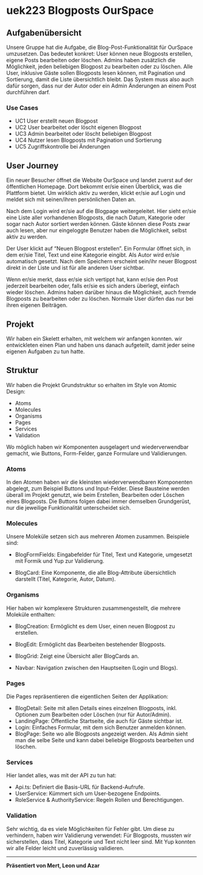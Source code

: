 # uek223 Blogposts OurSpace

## Aufgabenübersicht

Unsere Gruppe hat die Aufgabe, die Blog-Post-Funktionalität für OurSpace umzusetzen.
Das bedeutet konkret:
User können neue Blogposts erstellen, eigene Posts bearbeiten oder löschen. 
Admins haben zusätzlich die Möglichkeit, jeden beliebigen Blogpost zu bearbeiten oder zu löschen. Alle User, inklusive Gäste sollen Blogposts lesen können, mit Pagination und Sortierung, damit die Liste übersichtlich bleibt. 
Das System muss also auch dafür sorgen, dass nur der Autor oder ein Admin Änderungen an einem Post durchführen darf.


### Use Cases

* UC1 User erstellt neuen Blogpost 
* UC2 User bearbeitet oder löscht eigenen Blogpost
* UC3 Admin bearbeitet oder löscht beliebigen Blogpost
* UC4 Nutzer lesen Blogposts mit Pagination und Sortierung
* UC5 Zugriffskontrolle bei Änderungen

## User Journey

Ein neuer Besucher öffnet die Website OurSpace und landet zuerst auf der öffentlichen Homepage. Dort bekommt er/sie einen Überblick, was die Plattform bietet. Um wirklich aktiv zu werden, klickt er/sie auf Login und meldet sich mit seinen/ihren persönlichen Daten an.

Nach dem Login wird er/sie auf die Blogpage weitergeleitet. Hier sieht er/sie eine Liste aller vorhandenen Blogposts, die nach Datum, Kategorie oder sogar nach Autor sortiert werden können. Gäste können diese Posts zwar auch lesen, aber nur eingeloggte Benutzer haben die Möglichkeit, selbst aktiv zu werden.

Der User klickt auf “Neuen Blogpost erstellen”. Ein Formular öffnet sich, in dem er/sie Titel, Text und eine Kategorie eingibt. Als Autor wird er/sie automatisch gesetzt. Nach dem Speichern erscheint sein/ihr neuer Blogpost direkt in der Liste und ist für alle anderen User sichtbar.

Wenn er/sie merkt, dass er/sie sich vertippt hat, kann er/sie den Post jederzeit bearbeiten oder, falls er/sie es sich anders überlegt, einfach wieder löschen. Admins haben darüber hinaus die Möglichkeit, auch fremde Blogposts zu bearbeiten oder zu löschen. Normale User dürfen das nur bei ihren eigenen Beiträgen.

## Projekt 
Wir haben ein Skelett erhalten, mit welchem wir anfangen konnten. wir entwickleten einen Plan und haben uns danach aufgeteilt, damit jeder seine eigenen Aufgaben zu tun hatte.

## Struktur

Wir haben die Projekt Grundstruktur so erhalten im Style von Atomic Design:

* Atoms
* Molecules
* Organisms
* Pages
* Services
* Validation

Wo möglich haben wir Komponenten ausgelagert und wiederverwendbar gemacht, wie Buttons, Form-Felder, ganze Formulare und Validierungen.

### Atoms

In den Atomen haben wir die kleinsten wiederverwendbaren Komponenten abgelegt, zum Beispiel Buttons und Input-Felder. Diese Bausteine werden überall im Projekt genutzt, wie beim Erstellen, Bearbeiten oder Löschen eines Blogposts.
Die Buttons folgen dabei immer demselben Grundgerüst, nur die jeweilige Funktionalität unterscheidet sich.

### Molecules

Unsere Moleküle setzen sich aus mehreren Atomen zusammen. Beispiele sind:

* BlogFormFields: Eingabefelder für Titel, Text und Kategorie, umgesetzt mit Formik und Yup zur Validierung.

* BlogCard: Eine Komponente, die alle Blog-Attribute übersichtlich darstellt (Titel, Kategorie, Autor, Datum).

### Organisms

Hier haben wir komplexere Strukturen zusammengestellt, die mehrere Moleküle enthalten:

* BlogCreation: Ermöglicht es dem User, einen neuen Blogpost zu erstellen.

* BlogEdit: Ermöglicht das Bearbeiten bestehender Blogposts.

* BlogGrid: Zeigt eine Übersicht aller BlogCards an.

* Navbar: Navigation zwischen den Hauptseiten (Login und Blogs).

### Pages

Die Pages repräsentieren die eigentlichen Seiten der Applikation:

* BlogDetail: Seite mit allen Details eines einzelnen Blogposts, inkl. Optionen zum Bearbeiten oder Löschen (nur für Autor/Admin).
* LandingPage: Öffentliche Startseite, die auch für Gäste sichtbar ist.
* Login: Einfaches Formular, mit dem sich Benutzer anmelden können.
* BlogPage: Seite wo alle Blogposts angezeigt werden. Als Admin sieht man die selbe Seite und kann dabei beliebige Blogposts bearbeiten und löschen.

### Services

Hier landet alles, was mit der API zu tun hat:

* Api.ts: Definiert die Basis-URL für Backend-Aufrufe.
* UserService: Kümmert sich um User-bezogene Endpoints.
* RoleService & AuthorityService: Regeln Rollen und Berechtigungen.

### Validation

Sehr wichtig, da es viele Möglichkeiten für Fehler gibt. Um diese zu verhindern, haben wirr Validierung verwendet:
Für Blogposts, mussten wir sicherstellen, dass Titel, Kategorie und Text nicht leer sind.
Mit Yup konnten wir alle Felder leicht und zuverlässig validieren.

---

**Präsentiert von Mert, Leon und Azar**

